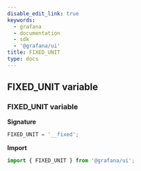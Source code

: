 ```yaml
---
disable_edit_link: true
keywords:
  - grafana
  - documentation
  - sdk
  - '@grafana/ui'
title: FIXED_UNIT
type: docs
---
```


## FIXED_UNIT variable

### FIXED_UNIT variable

<b>Signature</b>

```typescript
FIXED_UNIT = '__fixed';
```

<b>Import</b>

```typescript
import { FIXED_UNIT } from '@grafana/ui';
```
